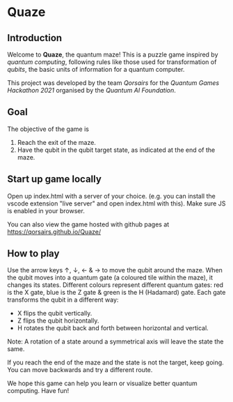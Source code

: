 # Quaze

## Introduction

Welcome to **Quaze**, the quantum maze! This is a puzzle game inspired by _quantum computing_, following rules like those used for transformation of _qubits_, the basic units of information for a quantum computer. 

This project was developed by the team *Qorsairs* for the _Quantum Games Hackathon 2021_ organised by the _Quantum AI Foundation_.

## Goal 

The objective of the game is 
1.	Reach the exit of the maze.
2.	Have the qubit in the qubit target state, as indicated at the end of the maze.

## Start up game locally

Open up index.html with a server of your choice.
(e.g. you can install the vscode extension "live server" and open index.html with this). Make sure JS is enabled in your browser.

You can also view the game hosted with github pages at https://qorsairs.github.io/Quaze/

## How to play

Use the arrow keys ↑, ↓, ← & → to move the qubit around the maze. 
When the qubit moves into a quantum gate (a coloured tile within the maze), it changes its states. 
Different colours represent different quantum gates: red is the X gate, blue is the Z gate & green is the H (Hadamard) gate. 
Each gate transforms the qubit in a different way:
* X flips the qubit vertically. 
* Z flips the qubit horizontally.
* H rotates the qubit back and forth between horizontal and vertical.

Note: A rotation of a state around a symmetrical axis will leave the state the same.

If you reach the end of the maze and the state is not the target, keep going. You can move backwards and try a different route.

We hope this game can help you learn or visualize better quantum computing. Have fun!
